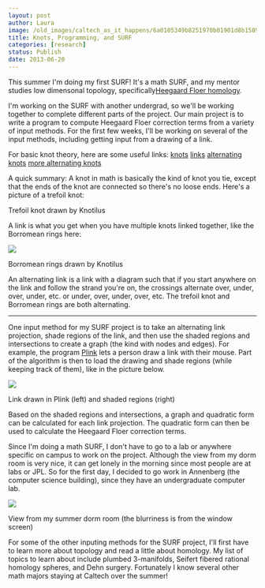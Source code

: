 ```yaml
---
layout: post
author: Laura
image: /old_images/caltech_as_it_happens/6a0105349b8251970b01901d8b1589970b.png
title: Knots, Programming, and SURF 
categories: [research]
status: Publish
date: 2013-06-20
---
```



This summer I'm doing my first SURF! It's a math SURF, and my mentor studies low dimensonal topology, specifically[Heegaard Floer homology](https://en.wikipedia.org/wiki/Floer_homology#Heegaard_Floer_homology).

 I'm working on the SURF with another undergrad, so we'll be working 
together to complete different parts of the project. Our main project is to write a 
program to compute Heegaard Floer correction terms from a variety of 
input methods. For the first few weeks, I'll be working on several of 
the input methods, including getting input from a drawing of a link.

For basic knot theory, here are some useful links: [knots](https://www.oglethorpe.edu/faculty/j_nardo/knots/intro.htm#num1) [links](https://en.wikipedia.org/wiki/Link_%28knot_theory%29) [alternating knots](https://planetmath.org/alternatingknot) [more alternating knots](https://www.math.cuhk.edu.hk/publect/lecture4/alternating.html)

A quick summary: A knot in math is basically the kind of 
knot you tie, except that the ends of the knot are connected so there's 
no loose ends. Here's a picture of a trefoil knot:

Trefoil knot drawn by Knotilus

A link is what you get when you have multiple knots linked together, like the Borromean rings here:



![](/old_images/caltech_as_it_happens/6a0105349b8251970b019103813347970c.png)

Borromean rings drawn by Knotilus

An
 alternating link is a link with a diagram such that if you start 
anywhere on the link and follow the strand you're on, the crossings 
alternate over, under, over, under, etc. or under, over, under, over, 
etc. The trefoil knot and Borromean rings are both alternating.

----

One input method for my SURF project is to take an alternating link 
projection, shade regions of the link, and then use the shaded regions 
and intersections to create a graph (the kind with nodes and edges). For
 example, the program [Plink](https://www.math.uic.edu/t3m/SnapPy/plink.html)
 lets a person draw a link with their mouse. Part of the algorithm is 
then to load the drawing and shade regions (while keeping track of 
them), like in the picture below.


![](/old_images/caltech_as_it_happens/6a0105349b8251970b0191038144dd970c.png)

Link drawn in Plink (left) and shaded regions (right)

Based on the shaded regions and intersections, a graph and quadratic form can be calculated for each link projection. The quadratic form can then be used to calculate the Heegaard Floer correction terms.

Since I'm doing a math SURF, I don't have to go to a lab or anywhere specific on campus to work on the project. Although the view from my dorm room is very nice, it can get lonely in the morning since most people are at labs or JPL. So for the first day, I decided to go work in Annenberg (the computer science building), since they have an undergraduate computer lab. 

![](/old_images/caltech_as_it_happens/6a0105349b8251970b0191038189d5970c.jpg)

View from my summer dorm room (the blurriness is from the window screen)

For some of the other inputing methods for the SURF project, I'll first have to learn more about 
topology and read a little about homology. My list of topics to learn about include plumbed 3-manifolds, Seifert fibered rational 
homology spheres, and Dehn surgery. Fortunately I know several other math majors staying at Caltech over the summer!

